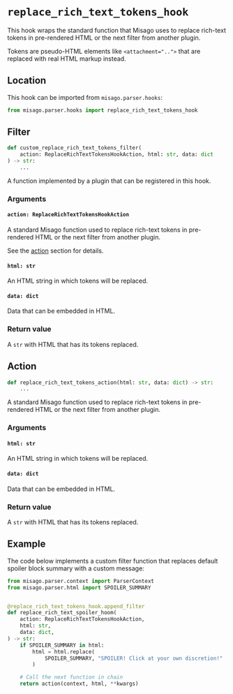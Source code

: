 # `replace_rich_text_tokens_hook`

This hook wraps the standard function that Misago uses to replace rich-text tokens in pre-rendered HTML or the next filter from another plugin.

Tokens are pseudo-HTML elements like `<attachment="..">` that are replaced with real HTML markup instead.


## Location

This hook can be imported from `misago.parser.hooks`:

```python
from misago.parser.hooks import replace_rich_text_tokens_hook
```


## Filter

```python
def custom_replace_rich_text_tokens_filter(
    action: ReplaceRichTextTokensHookAction, html: str, data: dict
) -> str:
    ...
```

A function implemented by a plugin that can be registered in this hook.


### Arguments

#### `action: ReplaceRichTextTokensHookAction`

A standard Misago function used to replace rich-text tokens in pre-rendered HTML or the next filter from another plugin.

See the [action](#action) section for details.


#### `html: str`

An HTML string in which tokens will be replaced.


#### `data: dict`

Data that can be embedded in HTML.


### Return value

A `str` with HTML that has its tokens replaced.


## Action

```python
def replace_rich_text_tokens_action(html: str, data: dict) -> str:
    ...
```

A standard Misago function used to replace rich-text tokens in pre-rendered HTML or the next filter from another plugin.


### Arguments

#### `html: str`

An HTML string in which tokens will be replaced.


#### `data: dict`

Data that can be embedded in HTML.


### Return value

A `str` with HTML that has its tokens replaced.


## Example

The code below implements a custom filter function that replaces default spoiler block summary with a custom message:

```python
from misago.parser.context import ParserContext
from misago.parser.html import SPOILER_SUMMARY


@replace_rich_text_tokens_hook.append_filter
def replace_rich_text_spoiler_hoom(
    action: ReplaceRichTextTokensHookAction,
    html: str,
    data: dict,
) -> str:
    if SPOILER_SUMMARY in html:
        html = html.replace(
            SPOILER_SUMMARY, "SPOILER! Click at your own discretion!"
        )

    # Call the next function in chain
    return action(context, html, **kwargs)
```